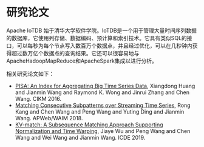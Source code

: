 <!--

    Licensed to the Apache Software Foundation (ASF) under one
    or more contributor license agreements.  See the NOTICE file
    distributed with this work for additional information
    regarding copyright ownership.  The ASF licenses this file
    to you under the Apache License, Version 2.0 (the
    "License"); you may not use this file except in compliance
    with the License.  You may obtain a copy of the License at

        http://www.apache.org/licenses/LICENSE-2.0

    Unless required by applicable law or agreed to in writing,
    software distributed under the License is distributed on an
    "AS IS" BASIS, WITHOUT WARRANTIES OR CONDITIONS OF ANY
    KIND, either express or implied.  See the License for the
    specific language governing permissions and limitations
    under the License.

-->

# 研究论文

Apache IoTDB 始于清华大学软件学院。IoTDB是一个用于管理大量时间序列数据的数据库，它使用列存储、数据编码、预计算和索引技术。它具有类似SQL的接口，可以每秒为每个节点写入数百万个数据点，并且经过优化，可以在几秒钟内获得超过数万亿个数据点的查询结果。它还可以很容易地与ApacheHadoopMapReduce和ApacheSpark集成以进行分析。

相关研究论文如下：

* [PISA: An Index for Aggregating Big Time Series Data](https://dl.acm.org/citation.cfm?id=2983775&dl=ACM&coll=DL), Xiangdong Huang and Jianmin Wang and Raymond K. Wong and Jinrui Zhang and Chen Wang. CIKM 2016.
* [Matching Consecutive Subpatterns over Streaming Time Series](https://link.springer.com/chapter/10.1007/978-3-319-96893-3_8), Rong Kang and Chen Wang and Peng Wang and Yuting Ding and Jianmin Wang. APWeb/WAIM 2018.
* [KV-match: A Subsequence Matching Approach Supporting Normalization and Time Warping](https://www.semanticscholar.org/paper/KV-match%3A-A-Subsequence-Matching-Approach-and-Time-Wu-Wang/9ed84cb15b7e5052028fc5b4d667248713ac8592), Jiaye Wu and Peng Wang and Chen Wang and Wei Wang and Jianmin Wang. ICDE 2019.
